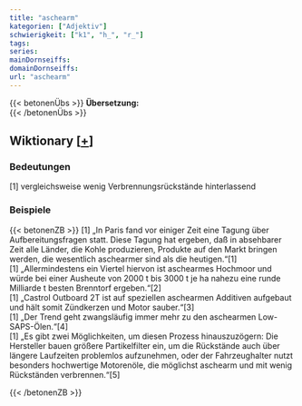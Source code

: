 ```yaml
---
title: "aschearm"
kategorien: ["Adjektiv"]
schwierigkeit: ["k1", "h_", "r_"]
tags:
series:
mainDornseiffs:
domainDornseiffs:
url: "aschearm"
---
```


{{< betonenÜbs >}}
**Übersetzung:**  
{{< /betonenÜbs >}}

## Wiktionary [[+](https://de.wiktionary.org/wiki/aschearm)]

### Bedeutungen
[1] vergleichsweise wenig Verbrennungsrückstände hinterlassend  

### Beispiele
{{< betonenZB >}}
[1] „In Paris fand vor einiger Zeit eine Tagung über Aufbereitungsfragen statt. Diese Tagung hat ergeben, daß in absehbarer Zeit alle Länder, die Kohle produzieren, Produkte auf den Markt bringen werden, die wesentlich aschearmer sind als die heutigen.“[1]  
[1] „Allermindestens ein Viertel hiervon ist aschearmes Hochmoor und würde bei einer Ausheute von 2000 t bis 3000 t je ha nahezu eine runde Milliarde t besten Brenntorf ergeben.“[2]  
[1] „Castrol Outboard 2T ist auf speziellen aschearmen Additiven aufgebaut und hält somit Zündkerzen und Motor sauber.“[3]  
[1] „Der Trend geht zwangsläufig immer mehr zu den aschearmen Low-SAPS-Ölen.“[4]  
[1] „Es gibt zwei Möglichkeiten, um diesen Prozess hinauszuzögern: Die Hersteller bauen größere Partikelfilter ein, um die Rückstände auch über längere Laufzeiten problemlos aufzunehmen, oder der Fahrzeughalter nutzt besonders hochwertige Motorenöle, die möglichst aschearm und mit wenig Rückständen verbrennen.“[5]  

{{< /betonenZB >}}

